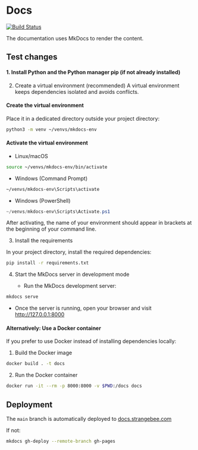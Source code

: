 # Docs

[![Build Status](https://github.com/StrangeBeeCorp/docs/actions/workflows/pages/pages-build-deployment/badge.svg)](https://github.com/StrangeBeeCorp/docs/actions/workflows/pages/pages-build-deployment)

The documentation uses MkDocs to render the content.

## Test changes

#### 1. Install Python and the Python manager pip (if not already installed)

2. Create a virtual environment (recommended)
A virtual environment keeps dependencies isolated and avoids conflicts.

#### Create the virtual environment

Place it in a dedicated directory outside your project directory:

```bash
python3 -m venv ~/venvs/mkdocs-env
```

 #### Activate the virtual environment

* Linux/macOS
```bash
source ~/venvs/mkdocs-env/bin/activate
```

* Windows (Command Prompt)
```cmd
~/venvs/mkdocs-env\Scripts\activate
```

* Windows (PowerShell)
```powershell
~/venvs/mkdocs-env\Scripts\Activate.ps1
```

After activating, the name of your environment should appear in brackets at the beginning of your command line.

3. Install the requirements

In your project directory, install the required dependencies:

```bash
pip install -r requirements.txt
```

4. Start the MkDocs server in development mode

   - Run the MkDocs development server:

```bash
mkdocs serve
```

   - Once the server is running, open your browser and visit http://127.0.0.1:8000

#### Alternatively: Use a Docker container

If you prefer to use Docker instead of installing dependencies locally:

1. Build the Docker image

```bash
docker build . -t docs
```

2. Run the Docker container

```bash
docker run -it --rm -p 8000:8000 -v $PWD:/docs docs
```

## Deployment

The `main` branch is automatically deployed to [docs.strangebee.com](https://docs.strangebee.com)

If not:

```bash
mkdocs gh-deploy --remote-branch gh-pages
```

